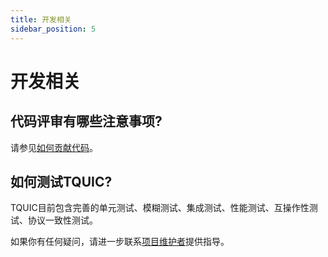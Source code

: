 ```yaml
---
title: 开发相关
sidebar_position: 5
---
```


# 开发相关

## 代码评审有哪些注意事项?
请参见[如何贡献代码](../how_to_contribute/contribute_codes/#certain-regulations-about-code-review)。


## 如何测试TQUIC?
TQUIC目前包含完善的单元测试、模糊测试、集成测试、性能测试、互操作性测试、协议一致性测试。

如果你有任何疑问，请进一步联系[项目维护者](https://github.com/tencent/tquic/blob/develop/MAINTAINERS.md)提供指导。


